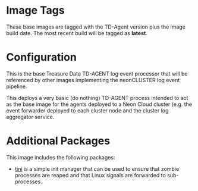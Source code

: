 # Image Tags

These base images are tagged with the TD-Agent version plus the image build date.  The most recent build will be tagged as **latest**.

# Configuration

This is the base Treasure Data TD-AGENT log event processor that will be referenced by other images implementing the neonCLUSTER log event pipeline.

This deploys a very basic (do nothing) TD-AGENT process intended to act as the base image for the agents deployed to a Neon Cloud cluster (e.g. the event forwarder deployed to each cluster node and the cluster log aggregator service.

# Additional Packages

This image includes the following packages:

* [tini](https://github.com/krallin/tini) is a simple init manager that can be used to ensure that zombie processes are reaped and that Linux signals are forwarded to sub-processes.
